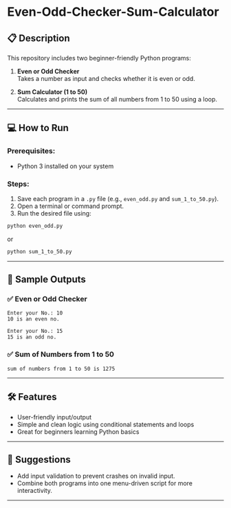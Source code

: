 # Even-Odd-Checker-Sum-Calculator
## 📋 Description

This repository includes two beginner-friendly Python programs:

1. **Even or Odd Checker**  
   Takes a number as input and checks whether it is even or odd.

2. **Sum Calculator (1 to 50)**  
   Calculates and prints the sum of all numbers from 1 to 50 using a loop.

---

## 💻 How to Run

### Prerequisites:
- Python 3 installed on your system

### Steps:
1. Save each program in a `.py` file (e.g., `even_odd.py` and `sum_1_to_50.py`).
2. Open a terminal or command prompt.
3. Run the desired file using:

```bash
python even_odd.py
```

or

```bash
python sum_1_to_50.py
```

---

## 🧾 Sample Outputs

### ✅ Even or Odd Checker

```text
Enter your No.: 10
10 is an even no.

Enter your No.: 15
15 is an odd no.
```

### ✅ Sum of Numbers from 1 to 50

```text
sum of numbers from 1 to 50 is 1275
```

---

## 🛠 Features

- User-friendly input/output
- Simple and clean logic using conditional statements and loops
- Great for beginners learning Python basics

---

## 📌 Suggestions

- Add input validation to prevent crashes on invalid input.
- Combine both programs into one menu-driven script for more interactivity.

---
